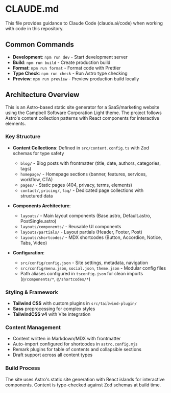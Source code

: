 # CLAUDE.md

This file provides guidance to Claude Code (claude.ai/code) when working with code in this repository.

## Common Commands

- **Development**: `npm run dev` - Start development server
- **Build**: `npm run build` - Create production build  
- **Format**: `npm run format` - Format code with Prettier
- **Type Check**: `npm run check` - Run Astro type checking
- **Preview**: `npm run preview` - Preview production build locally

## Architecture Overview

This is an Astro-based static site generator for a SaaS/marketing website using the Campbell Software Corporation Light theme. The project follows Astro's content collection patterns with React components for interactive elements.

### Key Structure

- **Content Collections**: Defined in `src/content.config.ts` with Zod schemas for type safety
  - `blog/` - Blog posts with frontmatter (title, date, authors, categories, tags)
  - `homepage/` - Homepage sections (banner, features, services, workflow, CTA)
  - `pages/` - Static pages (404, privacy, terms, elements)
  - `contact/`, `pricing/`, `faq/` - Dedicated page collections with structured data

- **Components Architecture**:
  - `layouts/` - Main layout components (Base.astro, Default.astro, PostSingle.astro)
  - `layouts/components/` - Reusable UI components
  - `layouts/partials/` - Layout partials (Header, Footer, Post)
  - `layouts/shortcodes/` - MDX shortcodes (Button, Accordion, Notice, Tabs, Video)

- **Configuration**:
  - `src/config/config.json` - Site settings, metadata, navigation
  - `src/config/menu.json`, `social.json`, `theme.json` - Modular config files
  - Path aliases configured in `tsconfig.json` for clean imports (`@/components/*`, `@/shortcodes/*`)

### Styling & Framework

- **Tailwind CSS** with custom plugins in `src/tailwind-plugin/`
- **Sass** preprocessing for complex styles
- **TailwindCSS v4** with Vite integration

### Content Management

- Content written in Markdown/MDX with frontmatter
- Auto-import configured for shortcodes in `astro.config.mjs`
- Remark plugins for table of contents and collapsible sections
- Draft support across all content types

### Build Process

The site uses Astro's static site generation with React islands for interactive components. Content is type-checked against Zod schemas at build time.